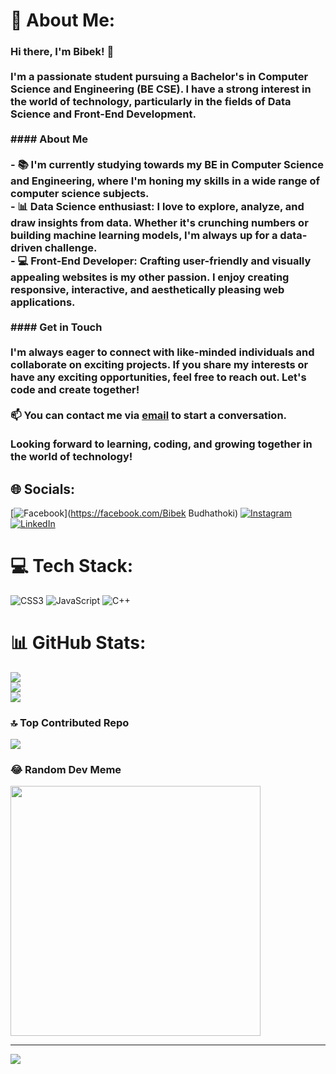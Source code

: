 # 💫 About Me:
### Hi there, I'm Bibek! 👋<br><br>I'm a passionate student pursuing a Bachelor's in Computer Science and Engineering (BE CSE). I have a strong interest in the world of technology, particularly in the fields of Data Science and Front-End Development.<br><br>#### About Me<br><br>- 📚 I'm currently studying towards my BE in Computer Science and Engineering, where I'm honing my skills in a wide range of computer science subjects.<br>- 📊 Data Science enthusiast: I love to explore, analyze, and draw insights from data. Whether it's crunching numbers or building machine learning models, I'm always up for a data-driven challenge.<br>- 💻 Front-End Developer: Crafting user-friendly and visually appealing websites is my other passion. I enjoy creating responsive, interactive, and aesthetically pleasing web applications.<br><br>#### Get in Touch<br><br>I'm always eager to connect with like-minded individuals and collaborate on exciting projects. If you share my interests or have any exciting opportunities, feel free to reach out. Let's code and create together!<br><br>📫 You can contact me via [email](mailto:budhathokiviveek@gmail.com) to start a conversation.<br><br>Looking forward to learning, coding, and growing together in the world of technology!<br>


## 🌐 Socials:
[![Facebook](https://img.shields.io/badge/Facebook-%231877F2.svg?logo=Facebook&logoColor=white)](https://facebook.com/Bibek Budhathoki) [![Instagram](https://img.shields.io/badge/Instagram-%23E4405F.svg?logo=Instagram&logoColor=white)](https://instagram.com/viveek_123) [![LinkedIn](https://img.shields.io/badge/LinkedIn-%230077B5.svg?logo=linkedin&logoColor=white)](https://linkedin.com/in/bibek-budhathoki-77ak) 

# 💻 Tech Stack:
![CSS3](https://img.shields.io/badge/css3-%231572B6.svg?style=for-the-badge&logo=css3&logoColor=white) ![JavaScript](https://img.shields.io/badge/javascript-%23323330.svg?style=for-the-badge&logo=javascript&logoColor=%23F7DF1E) ![C++](https://img.shields.io/badge/c++-%2300599C.svg?style=for-the-badge&logo=c%2B%2B&logoColor=white)
# 📊 GitHub Stats:
![](https://github-readme-stats.vercel.app/api?username=Bibekproject&theme=dark&hide_border=false&include_all_commits=true&count_private=true)<br/>
![](https://github-readme-streak-stats.herokuapp.com/?user=Bibekproject&theme=dark&hide_border=false)<br/>
![](https://github-readme-stats.vercel.app/api/top-langs/?username=Bibekproject&theme=dark&hide_border=false&include_all_commits=true&count_private=true&layout=compact)

### 🔝 Top Contributed Repo
![](https://github-contributor-stats.vercel.app/api?username=Bibekproject&limit=5&theme=dark&combine_all_yearly_contributions=true)

### 😂 Random Dev Meme
<img src='https://randommeme-five.vercel.app/' style="height: 400px;"/>

---
[![](https://visitcount.itsvg.in/api?id=Bibekproject&icon=0&color=0)](https://visitcount.itsvg.in)

<!-- Proudly created with GPRM ( https://gprm.itsvg.in ) -->
